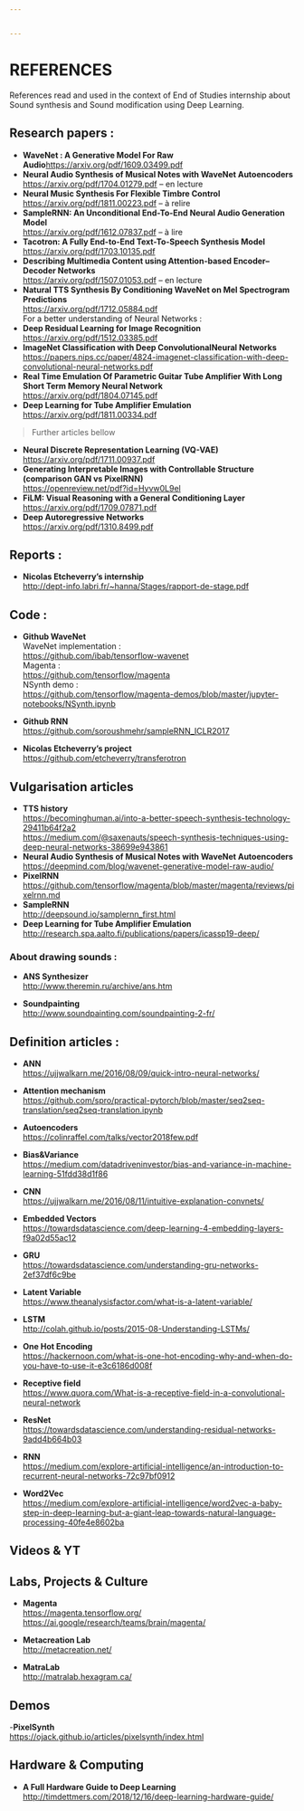 ```yaml
---


---
```


<h1 id="references">REFERENCES</h1>
<p>References read and used in the context of End of Studies internship about Sound synthesis and Sound modification using Deep Learning.</p>
<h2 id="research-papers-">Research papers :</h2>
<ul>
<li><strong>WaveNet : A Generative Model For Raw Audio</strong><a href="https://arxiv.org/pdf/1609.03499.pdf">https://arxiv.org/pdf/1609.03499.pdf</a></li>
<li><strong>Neural Audio Synthesis of Musical Notes with WaveNet Autoencoders</strong><br>
<a href="https://arxiv.org/pdf/1704.01279.pdf">https://arxiv.org/pdf/1704.01279.pdf</a> – en lecture</li>
<li><strong>Neural Music Synthesis For Flexible Timbre Control</strong><br>
<a href="https://arxiv.org/pdf/1811.00223.pdf">https://arxiv.org/pdf/1811.00223.pdf</a> – à relire</li>
<li><strong>SampleRNN: An Unconditional End-To-End Neural Audio Generation Model</strong><br>
<a href="https://arxiv.org/pdf/1612.07837.pdf">https://arxiv.org/pdf/1612.07837.pdf</a> – à lire</li>
<li><strong>Tacotron: A Fully End-to-End Text-To-Speech Synthesis Model</strong><br>
<a href="https://arxiv.org/pdf/1703.10135.pdf">https://arxiv.org/pdf/1703.10135.pdf</a></li>
<li><strong>Describing Multimedia Content using Attention-based Encoder–Decoder Networks</strong><br>
<a href="https://arxiv.org/pdf/1507.01053.pdf">https://arxiv.org/pdf/1507.01053.pdf</a> – en lecture</li>
<li><strong>Natural TTS Synthesis By Conditioning WaveNet on Mel Spectrogram Predictions</strong><br>
<a href="https://arxiv.org/pdf/1712.05884.pdf">https://arxiv.org/pdf/1712.05884.pdf</a><br>
For a better understanding of Neural Networks :</li>
<li><strong>Deep Residual Learning for Image Recognition</strong><br>
<a href="https://arxiv.org/pdf/1512.03385.pdf">https://arxiv.org/pdf/1512.03385.pdf</a></li>
<li><strong>ImageNet Classification with Deep ConvolutionalNeural Networks</strong><br>
<a href="https://papers.nips.cc/paper/4824-imagenet-classification-with-deep-convolutional-neural-networks.pdf">https://papers.nips.cc/paper/4824-imagenet-classification-with-deep-convolutional-neural-networks.pdf</a></li>
<li><strong>Real Time Emulation Of Parametric Guitar Tube Amplifier With Long Short Term Memory Neural Network</strong> <a href="https://arxiv.org/pdf/1804.07145.pdf">https://arxiv.org/pdf/1804.07145.pdf</a></li>
<li><strong>Deep Learning for Tube Amplifier Emulation</strong><br>
<a href="https://arxiv.org/pdf/1811.00334.pdf">https://arxiv.org/pdf/1811.00334.pdf</a></li>
</ul>
<blockquote>
<p>Further articles bellow</p>
</blockquote>
<ul>
<li><strong>Neural Discrete Representation Learning (VQ-VAE)</strong><br>
<a href="https://arxiv.org/pdf/1711.00937.pdf">https://arxiv.org/pdf/1711.00937.pdf</a></li>
<li><strong>Generating Interpretable Images with Controllable Structure (comparison GAN vs PixelRNN)</strong><br>
<a href="https://openreview.net/pdf?id=Hyvw0L9el">https://openreview.net/pdf?id=Hyvw0L9el</a></li>
<li><strong>FiLM: Visual Reasoning with a General Conditioning Layer</strong><br>
<a href="https://arxiv.org/pdf/1709.07871.pdf">https://arxiv.org/pdf/1709.07871.pdf</a></li>
<li><strong>Deep Autoregressive Networks</strong><br>
<a href="https://arxiv.org/pdf/1310.8499.pdf">https://arxiv.org/pdf/1310.8499.pdf</a></li>
</ul>
<h2 id="reports-">Reports :</h2>
<ul>
<li><strong>Nicolas Etcheverry’s internship</strong><br>
<a href="http://dept-info.labri.fr/~hanna/Stages/rapport-de-stage.pdf">http://dept-info.labri.fr/~hanna/Stages/rapport-de-stage.pdf</a></li>
</ul>
<h2 id="code-">Code :</h2>
<ul>
<li>
<p><strong>Github WaveNet</strong><br>
WaveNet implementation :<br>
<a href="https://github.com/ibab/tensorflow-wavenet">https://github.com/ibab/tensorflow-wavenet</a><br>
Magenta :<br>
<a href="https://github.com/tensorflow/magenta">https://github.com/tensorflow/magenta</a><br>
NSynth demo :<br>
<a href="https://github.com/tensorflow/magenta-demos/blob/master/jupyter-notebooks/NSynth.ipynb">https://github.com/tensorflow/magenta-demos/blob/master/jupyter-notebooks/NSynth.ipynb</a></p>
</li>
<li>
<p><strong>Github RNN</strong><br>
<a href="https://github.com/soroushmehr/sampleRNN_ICLR2017">https://github.com/soroushmehr/sampleRNN_ICLR2017</a></p>
</li>
<li>
<p><strong>Nicolas Etcheverry’s project</strong><br>
<a href="https://github.com/etcheverry/transferotron">https://github.com/etcheverry/transferotron</a></p>
</li>
</ul>
<h2 id="vulgarisation-articles">Vulgarisation articles</h2>
<ul>
<li><strong>TTS history</strong><br>
<a href="https://becominghuman.ai/into-a-better-speech-synthesis-technology-29411b64f2a2">https://becominghuman.ai/into-a-better-speech-synthesis-technology-29411b64f2a2</a><br>
<a href="https://medium.com/@saxenauts/speech-synthesis-techniques-using-deep-neural-networks-38699e943861">https://medium.com/@saxenauts/speech-synthesis-techniques-using-deep-neural-networks-38699e943861</a></li>
<li><strong>Neural Audio Synthesis of Musical Notes with WaveNet Autoencoders</strong><br>
<a href="https://deepmind.com/blog/wavenet-generative-model-raw-audio/">https://deepmind.com/blog/wavenet-generative-model-raw-audio/</a></li>
<li><strong>PixelRNN</strong><br>
<a href="https://github.com/tensorflow/magenta/blob/master/magenta/reviews/pixelrnn.md">https://github.com/tensorflow/magenta/blob/master/magenta/reviews/pixelrnn.md</a></li>
<li><strong>SampleRNN</strong><br>
<a href="http://deepsound.io/samplernn_first.html">http://deepsound.io/samplernn_first.html</a></li>
<li><strong>Deep Learning for Tube Amplifier Emulation</strong><br>
<a href="http://research.spa.aalto.fi/publications/papers/icassp19-deep/">http://research.spa.aalto.fi/publications/papers/icassp19-deep/</a></li>
</ul>
<h3 id="about-drawing-sounds-">About drawing sounds :</h3>
<ul>
<li>
<p><strong>ANS Synthesizer</strong><br>
<a href="http://www.theremin.ru/archive/ans.htm">http://www.theremin.ru/archive/ans.htm</a></p>
</li>
<li>
<p><strong>Soundpainting</strong><br>
<a href="http://www.soundpainting.com/soundpainting-2-fr/">http://www.soundpainting.com/soundpainting-2-fr/</a></p>
</li>
</ul>
<h2 id="definition-articles-">Definition articles :</h2>
<ul>
<li>
<p><strong>ANN</strong><br>
<a href="https://ujjwalkarn.me/2016/08/09/quick-intro-neural-networks/">https://ujjwalkarn.me/2016/08/09/quick-intro-neural-networks/</a></p>
</li>
<li>
<p><strong>Attention mechanism</strong><br>
<a href="https://github.com/spro/practical-pytorch/blob/master/seq2seq-translation/seq2seq-translation.ipynb">https://github.com/spro/practical-pytorch/blob/master/seq2seq-translation/seq2seq-translation.ipynb</a></p>
</li>
<li>
<p><strong>Autoencoders</strong><br>
<a href="https://colinraffel.com/talks/vector2018few.pdf">https://colinraffel.com/talks/vector2018few.pdf</a></p>
</li>
<li>
<p><strong>Bias&amp;Variance</strong><br>
<a href="https://medium.com/datadriveninvestor/bias-and-variance-in-machine-learning-51fdd38d1f86">https://medium.com/datadriveninvestor/bias-and-variance-in-machine-learning-51fdd38d1f86</a></p>
</li>
<li>
<p><strong>CNN</strong><br>
<a href="https://ujjwalkarn.me/2016/08/11/intuitive-explanation-convnets/">https://ujjwalkarn.me/2016/08/11/intuitive-explanation-convnets/</a></p>
</li>
<li>
<p><strong>Embedded Vectors</strong><br>
<a href="https://towardsdatascience.com/deep-learning-4-embedding-layers-f9a02d55ac12">https://towardsdatascience.com/deep-learning-4-embedding-layers-f9a02d55ac12</a></p>
</li>
<li>
<p><strong>GRU</strong><br>
<a href="https://towardsdatascience.com/understanding-gru-networks-2ef37df6c9be">https://towardsdatascience.com/understanding-gru-networks-2ef37df6c9be</a></p>
</li>
<li>
<p><strong>Latent Variable</strong><br>
<a href="https://www.theanalysisfactor.com/what-is-a-latent-variable/">https://www.theanalysisfactor.com/what-is-a-latent-variable/</a></p>
</li>
<li>
<p><strong>LSTM</strong><br>
<a href="http://colah.github.io/posts/2015-08-Understanding-LSTMs/">http://colah.github.io/posts/2015-08-Understanding-LSTMs/</a></p>
</li>
<li>
<p><strong>One Hot Encoding</strong><br>
<a href="https://hackernoon.com/what-is-one-hot-encoding-why-and-when-do-you-have-to-use-it-e3c6186d008f"> https://hackernoon.com/what-is-one-hot-encoding-why-and-when-do-you-have-to-use-it-e3c6186d008f</a></p>
</li>
<li>
<p><strong>Receptive field</strong><br>
<a href="https://www.quora.com/What-is-a-receptive-field-in-a-convolutional-neural-network">https://www.quora.com/What-is-a-receptive-field-in-a-convolutional-neural-network</a></p>
</li>
<li>
<p><strong>ResNet</strong><br>
<a href="https://towardsdatascience.com/understanding-residual-networks-9add4b664b03">https://towardsdatascience.com/understanding-residual-networks-9add4b664b03</a></p>
</li>
<li>
<p><strong>RNN</strong><br>
<a href="https://medium.com/explore-artificial-intelligence/an-introduction-to-recurrent-neural-networks-72c97bf0912">https://medium.com/explore-artificial-intelligence/an-introduction-to-recurrent-neural-networks-72c97bf0912</a></p>
</li>
<li>
<p><strong>Word2Vec</strong><br>
<a href="https://medium.com/explore-artificial-intelligence/word2vec-a-baby-step-in-deep-learning-but-a-giant-leap-towards-natural-language-processing-40fe4e8602ba">https://medium.com/explore-artificial-intelligence/word2vec-a-baby-step-in-deep-learning-but-a-giant-leap-towards-natural-language-processing-40fe4e8602ba</a></p>
</li>
</ul>
<h2 id="videos--yt">Videos &amp; YT</h2>
<h2 id="labs-projects--culture">Labs, Projects &amp; Culture</h2>
<ul>
<li>
<p><strong>Magenta</strong><br>
<a href="https://magenta.tensorflow.org/">https://magenta.tensorflow.org/</a><br>
<a href="https://ai.google/research/teams/brain/magenta/">https://ai.google/research/teams/brain/magenta/</a></p>
</li>
<li>
<p><strong>Metacreation Lab</strong><br>
<a href="http://metacreation.net/">http://metacreation.net/</a></p>
</li>
<li>
<p><strong>MatraLab</strong><br>
<a href="http://matralab.hexagram.ca/">http://matralab.hexagram.ca/</a></p>
</li>
</ul>
<h2 id="demos">Demos</h2>
<p>-<strong>PixelSynth</strong><br>
<a href="https://ojack.github.io/articles/pixelsynth/index.html">https://ojack.github.io/articles/pixelsynth/index.html</a></p>
<h2 id="hardware--computing">Hardware &amp; Computing</h2>
<ul>
<li><strong>A Full Hardware Guide to Deep Learning</strong><br>
<a href="http://timdettmers.com/2018/12/16/deep-learning-hardware-guide/">http://timdettmers.com/2018/12/16/deep-learning-hardware-guide/</a></li>
</ul>

